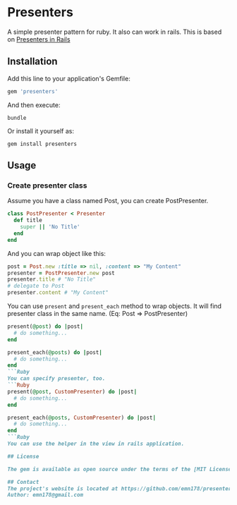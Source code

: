 # Presenters

A simple presenter pattern for ruby. It also can work in rails. This is based on [Presenters in Rails](http://nithinbekal.com/posts/rails-presenters/)

## Installation

Add this line to your application's Gemfile:

```ruby
gem 'presenters'
```

And then execute:

    bundle

Or install it yourself as:

    gem install presenters

## Usage

### Create presenter class
Assume you have a class named Post, you can create PostPresenter.
```Ruby
class PostPresenter < Presenter
  def title
    super || 'No Title'
  end
end
```
And you can wrap object like this:
```Ruby
post = Post.new :title => nil, :content => "My Content"
presenter = PostPresenter.new post
presenter.title # "No Title"
# delegate to Post
presenter.content # "My Content"
```
You can use `present` and `present_each` method to wrap objects. It will find presenter class in the same name. (Eq: Post => PostPresenter)
```Ruby
present(@post) do |post|
  # do something...
end

present_each(@posts) do |post|
  # do something...
end
```Ruby
You can specify presenter, too.
```Ruby
present(@post, CustomPresenter) do |post|
  # do something...
end

present_each(@posts, CustomPresenter) do |post|
  # do something...
end
```Ruby
You can use the helper in the view in rails application.

## License

The gem is available as open source under the terms of the [MIT License](http://opensource.org/licenses/MIT).

## Contact
The project's website is located at https://github.com/emn178/presenters  
Author: emn178@gmail.com
